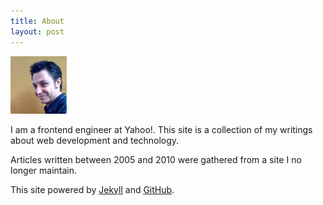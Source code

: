 ```yaml
---
title: About
layout: post
---
```


<img src="/images/me.jpg" alt="Brett Stimmerman"/>

I am a frontend engineer at Yahoo!. This site is a collection of my
writings about web development and technology.

Articles written between 2005 and 2010 were gathered from a site I no longer
maintain.

This site powered by [Jekyll](http://jekyllrb.com/) and
[GitHub](http://github.com).
